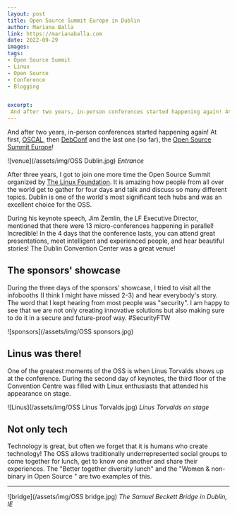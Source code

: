 ```yaml
---
layout: post
title: Open Source Summit Europe in Dublin
author: Mariana Balla
link: https://marianaballa.com
date: 2022-09-29
images: 
tags:
- Open Source Summit
- Linux 
- Open Source
- Conference
- Blogging


excerpt:
 And after two years, in-person conferences started happening again! At first, OSCAL, then DebConf and the last one (so far), the Open Source Summit Europe![…]
---
```


And after two years, in-person conferences started happening again! At first, [OSCAL](https://oscal.openlabs.cc/), then [DebConf](https://debconf22.debconf.org/) and the last one (so far), the [Open Source Summit Europe](https://events.linuxfoundation.org/open-source-summit-europe/)! 

![venue](/assets/img/OSS Dublin.jpg)
<i>Entrance</i>

After three years, I got to join one more time the Open Source Summit organized by [The Linux Foundation](https://www.linuxfoundation.org/). It is amazing how people from all over the world get to gather for four days and talk and discuss so many different topics. Dublin is one of the world's most significant tech hubs and was an excellent choice for the OSS. 

During his keynote speech, Jim Zemlin, the LF Executive Director, mentioned that there were 13 micro-conferences happening in parallel! Incredible! In the 4 days that the conference lasts, you can attend great presentations, meet intelligent and experienced people, and hear beautiful stories! The Dublin Convention Center was a great venue! 

## The sponsors' showcase
During the three days of the sponsors' showcase, I tried to visit all the infobooths (I think I might have missed 2-3) and hear everybody's story. The word that I kept hearing from most people was "security". I am happy to see that we are not only creating innovative solutions but also making sure to do it in a secure and future-proof way. #SecurityFTW

![sponsors](/assets/img/OSS sponsors.jpg)

## Linus was there!
One of the greatest moments of the OSS is when Linus Torvalds shows up at the conference. During the second day of keynotes, the third floor of the Convention Centre was filled with Linux enthusiasts that attended his appearance on stage. 

![Linus](/assets/img/OSS Linus Torvalds.jpg)
<i>Linus Torvalds on stage</i>

## Not only tech
Technology is great, but often we forget that it is humans who create technology! The OSS allows traditionally underrepresented social groups to come together for lunch, get to know one another and share their experiences. The "Better together diversity lunch" and the "Women & non-binary in Open Source " are two examples of this. 

---

![bridge](/assets/img/OSS bridge.jpg)
<i>The Samuel Beckett Bridge in Dublin, IE</i>








